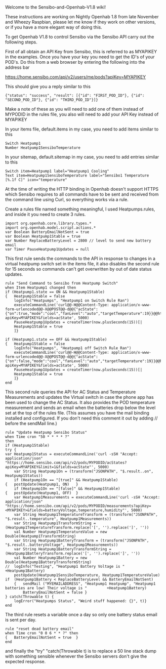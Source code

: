 Welcome to the Sensibo-and-Openhab-V1.8 wiki!

These instructions are working on Nightly Openhab 1.8 from late November and Wheezy Raspbian, please let me know if they work on other versions, or if you have a more elegant way of doing this.

To get Openhab V1.8 to control Sensibo via the Sensibo API carry out the following steps.

First of all obtain an API Key from Sensibo, this is referred to as MYAPIKEY in the examples. Once you have your key you need to get the ID's of your POD's. Do this from a web browser by entering the following into the address bar

https://home.sensibo.com/api/v2/users/me/pods?apiKey=MYAPIKEY

This should give you a reply similar to this

    {"status": "success", "result": [{"id": "FIRST_POD_ID"}, {"id": "SECOND_POD_ID"}, {"id": "THIRD_POD_ID"}]}

Make a note of these as you will need to add one of them instead of MYPODID in the rules file, you also will need to add your API Key instead of MYAPIKEY

In your items file, default.items in my case, you need to add items similar to this

    Switch Heatpump1
    Number Heatpump1SensiboTemperature

In your sitemap, default.sitemap in my case, you need to add entries similar to this

    Switch item=Heatpump1 label="Heatpump1 Cooling"
    Text item=Heatpump1SensiboTemperature label="Sensibo1 Temperature [%.1f C]" icon="temperature"

At the time of writing the HTTP binding in Openhab doesn't support HTTPS which Sensibo requires to all commands have to be sent and received from the command line using Curl, so everything works via a rule.

Create a rules file named something meaningful, I used Heatpumps.rules, and inside it you need to create 3 rules.

    import org.openhab.core.library.types.*
    import org.openhab.model.script.actions.*
    var Boolean BatteryEmailNotSent = true
    var Boolean Heatpump1Stable = true
    var Number ReplaceBatteryLevel = 2800 // level to send new battery email
    var Timer PauseHeatpump1Updates = null

This first rule sends the commands to the API in response to changes in a virtual heatpump switch set in the items file, it also disables the second rule for 15 seconds so commands can't get overwritten by out of date status updates.

    rule "Send Command to Sensibo from Heatpump Switch"
    when Item Heatpump1 changed then
    if (Heatpump1.state == ON && Heatpump1Stable)
    {   Heatpump1Stable = false
	    logInfo("Heatpumps", "Heatpump1 on Switch Rule Ran")
	    executeCommandLine('curl@@-H@@Content-Type: application/x-www-form-urlencoded@@-X@@POST@@-d@@{"acState":{"on":true,"mode":"cool","fanLevel":"auto","targetTemperature":19}}@@https://home.sensibo.com/api/v2/pods/MYPODID/acStates?apiKey=MYAPIKEY&fields=acState', 5000)
    	PauseHeatpump1Updates = createTimer(now.plusSeconds(15))[|
    	Heatpump1Stable = true
    	]}
    	
    if (Heatpump1.state == OFF && Heatpump1Stable)
    {	Heatpump1Stable = false
    	logInfo("Heatpumps", "Heatpump1 off Switch Rule Ran")
    	executeCommandLine('curl@@-H@@Content-Type: application/x-www-form-urlencoded@@-X@@POST@@-d@@{"acState":{"on":false,"mode":"cool","fanLevel":"auto","targetTemperature":19}}@@https://home.sensibo.com/api/v2/pods/MYPODID/acStates?apiKey=MYAPIKEY&fields=acState', 5000)
    	PauseHeatpump1Updates = createTimer(now.plusSeconds(15))[|
    	Heatpump1Stable = true
    	]}
    end

This second rule queries the API for AC Status and Temperature Measurements and updates the Virtual switch in case the phone app has been used to change the AC Status. It also provides the POD temperature measurement and sends an email when the batteries drop below the level set at the top of the rules file. (This assumes you have the mail binding installed and configured. If you don't need this comment it out by adding // before the sendMail line.)

    rule "Update Heatpump Sensibo Status"
    when Time cron "50 * * * * ?"
    then
    if (Heatpump1Stable)
    try {
    var Heatpump1Status = executeCommandLine('curl -sSH "Accept: application/json"     "https://home.sensibo.com/api/v2/pods/MYPODID/acStates?apiKey=MYAPIKEY&limit=1&fields=acState"', 5000)
    	var String Heatpump1On = (transform("JSONPATH", "$.result..on", Heatpump1Status))
    	if (Heatpump1On == "[true]" && Heatpump1Stable)
    {	postUpdate(Heatpump1, ON)	}	
    	if (Heatpump1On == "[false]" && Heatpump1Stable)
    {	postUpdate(Heatpump1, OFF)	}	
    	var Heatpump1Measurements = executeCommandLine('curl -sSH "Accept: application/json"     "https://home.sensibo.com/api/v2/pods/MYPODID/measurements?apiKey=<MYAPIKEY>&fields=batteryVoltage,temperature,humidity"', 5000)
    	var String Heatpump1TemperatureTransform = (transform("JSONPATH", "$.result..temperature", Heatpump1Measurements))
    	var String Heatpump1TransformString = (Heatpump1TemperatureTransform.replace('[', '').replace(']', ''))
    	val Number Heatpump1TemperatureValue = new Double(Heatpump1TransformString)
    	var String Heatpump1BatteryTransform = (transform("JSONPATH", "$.result..batteryVoltage", Heatpump1Measurements))
    	var String Heatpump1BatteryTransformString = (Heatpump1BatteryTransform.replace('[', '').replace(']', ''))
    	val Number Heatpump1Battery = new Double(Heatpump1BatteryTransformString)
    //	logInfo("Testing", "Heatpump1 Battery Voltage is " +Heatpump1Battery)
    	postUpdate(Heatpump1SensiboTemperature, Heatpump1TemperatureValue)
    if	(Heatpump1Battery < ReplaceBatteryLevel && BatteryEmailNotSent)
        {	sendMail ("MYEMAILADDRESS", "Heatpump1 Heatpump", "Heatpump1 batteries are low! Their voltage is "         +Heatpump1Battery)
    		BatteryEmailNotSent = false	}
    } catch(Throwable t) {
    	logError("Heatpumps Status", "Weird stuff happened: {}", t)}
    end

The third rule resets a variable once a day so only one battery status email is sent per day.

    rule "reset dead battery email"
    when Time cron "0 0 6 * * ?" then
    {	BatteryEmailNotSent = true	}
    end

and finally the "try" "catch(Throwable t) is to replace a 50 line stack dump with something sensible whenever the Sensibo servers don't give the expected response.
